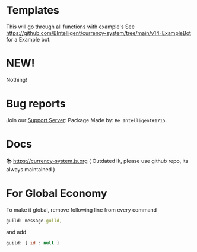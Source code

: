 # Templates
This will go through all functions with example's
See https://github.com/BIntelligent/currency-system/tree/main/v14-ExampleBot for a Example bot.
# NEW!
Nothing!
# Bug reports
Join our [Support Server](https://discord.gg/stERZwjA9m): 
Package Made by: `Be Intelligent#1715`.
# Docs
📚 https://currency-system.js.org ( Outdated ik, please use github repo, its always maintained )
# For Global Economy
To make it global, remove following line from every command 
```js
guild: message.guild,
```
and add 
```js
guild: { id : null } 
```